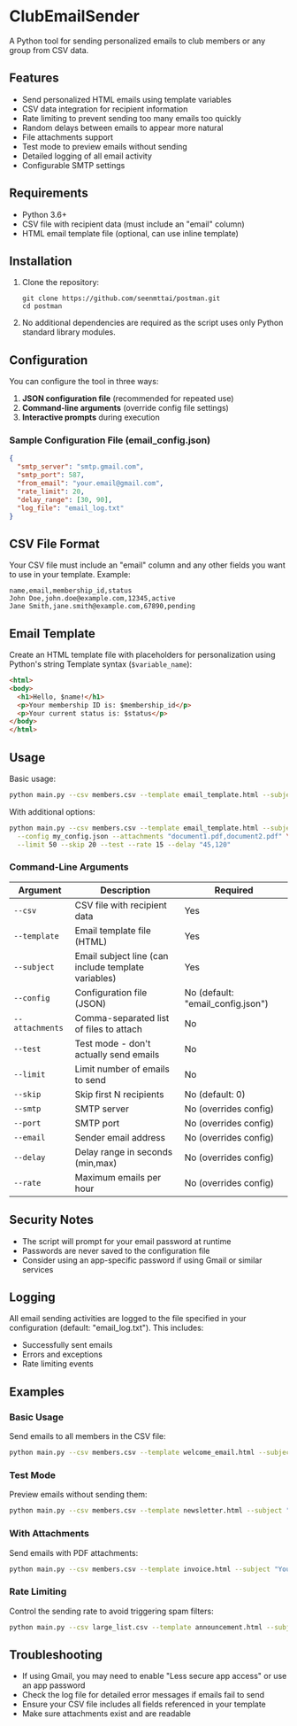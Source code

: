# ClubEmailSender

A Python tool for sending personalized emails to club members or any group from CSV data.

## Features

- Send personalized HTML emails using template variables
- CSV data integration for recipient information
- Rate limiting to prevent sending too many emails too quickly
- Random delays between emails to appear more natural
- File attachments support
- Test mode to preview emails without sending
- Detailed logging of all email activity
- Configurable SMTP settings

## Requirements

- Python 3.6+
- CSV file with recipient data (must include an "email" column)
- HTML email template file (optional, can use inline template)

## Installation

1. Clone the repository:
   ```
   git clone https://github.com/seenmttai/postman.git
   cd postman
   ```

2. No additional dependencies are required as the script uses only Python standard library modules.

## Configuration

You can configure the tool in three ways:

1. **JSON configuration file** (recommended for repeated use)
2. **Command-line arguments** (override config file settings)
3. **Interactive prompts** during execution

### Sample Configuration File (email_config.json)

```json
{
  "smtp_server": "smtp.gmail.com",
  "smtp_port": 587,
  "from_email": "your.email@gmail.com",
  "rate_limit": 20,
  "delay_range": [30, 90],
  "log_file": "email_log.txt"
}
```

## CSV File Format

Your CSV file must include an "email" column and any other fields you want to use in your template. Example:

```csv
name,email,membership_id,status
John Doe,john.doe@example.com,12345,active
Jane Smith,jane.smith@example.com,67890,pending
```

## Email Template

Create an HTML template file with placeholders for personalization using Python's string Template syntax (`$variable_name`):

```html
<html>
<body>
  <h1>Hello, $name!</h1>
  <p>Your membership ID is: $membership_id</p>
  <p>Your current status is: $status</p>
</body>
</html>
```

## Usage

Basic usage:

```bash
python main.py --csv members.csv --template email_template.html --subject "Club Update for $name"
```

With additional options:

```bash
python main.py --csv members.csv --template email_template.html --subject "Important Notice" \
  --config my_config.json --attachments "document1.pdf,document2.pdf" \
  --limit 50 --skip 20 --test --rate 15 --delay "45,120"
```

### Command-Line Arguments

| Argument | Description | Required |
|----------|-------------|----------|
| `--csv` | CSV file with recipient data | Yes |
| `--template` | Email template file (HTML) | Yes |
| `--subject` | Email subject line (can include template variables) | Yes |
| `--config` | Configuration file (JSON) | No (default: "email_config.json") |
| `--attachments` | Comma-separated list of files to attach | No |
| `--test` | Test mode - don't actually send emails | No |
| `--limit` | Limit number of emails to send | No |
| `--skip` | Skip first N recipients | No (default: 0) |
| `--smtp` | SMTP server | No (overrides config) |
| `--port` | SMTP port | No (overrides config) |
| `--email` | Sender email address | No (overrides config) |
| `--delay` | Delay range in seconds (min,max) | No (overrides config) |
| `--rate` | Maximum emails per hour | No (overrides config) |

## Security Notes

- The script will prompt for your email password at runtime
- Passwords are never saved to the configuration file
- Consider using an app-specific password if using Gmail or similar services

## Logging

All email sending activities are logged to the file specified in your configuration (default: "email_log.txt"). This includes:
- Successfully sent emails
- Errors and exceptions
- Rate limiting events

## Examples

### Basic Usage
Send emails to all members in the CSV file:

```bash
python main.py --csv members.csv --template welcome_email.html --subject "Welcome to the Club, $name"
```

### Test Mode
Preview emails without sending them:

```bash
python main.py --csv members.csv --template newsletter.html --subject "Monthly Newsletter" --test
```

### With Attachments
Send emails with PDF attachments:

```bash
python main.py --csv members.csv --template invoice.html --subject "Your Invoice" --attachments "invoice.pdf,terms.pdf"
```

### Rate Limiting
Control the sending rate to avoid triggering spam filters:

```bash
python main.py --csv large_list.csv --template announcement.html --subject "Important Announcement" --rate 10 --delay "60,180"
```

## Troubleshooting

- If using Gmail, you may need to enable "Less secure app access" or use an app password
- Check the log file for detailed error messages if emails fail to send
- Ensure your CSV file includes all fields referenced in your template
- Make sure attachments exist and are readable

